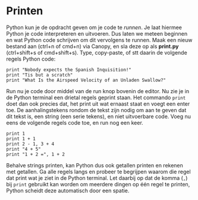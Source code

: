 # Printen

Python kun je de opdracht geven om je code te *runnen*. Je laat hiermee Python je code interpreteren en uitvoeren. Dus laten we meteen beginnen en wat Python code schrijven om dit vervolgens te runnen. Maak een nieuw bestand aan (ctrl+n of cmd+n) via Canopy, en sla deze op als **print.py** (ctrl+shift+s of cmd+shift+s). Type, copy-paste, of stt daarin de volgende regels Python code:

```
print "Nobody expects the Spanish Inquisition!"
print "Tis but a scratch"
print "What Is the Airspeed Velocity of an Unladen Swallow?"
```

Run nu je code door middel van de run knop bovenin de editor. Nu zie je in de Python terminal een drietal regels geprint staan. Het commando `print` doet dan ook precies dat, het print uit wat ernaast staat en voegt een enter toe. De aanhalingstekens rondom de tekst zijn nodig om aan te geven dat dit tekst is, een string (een serie tekens), en niet uitvoerbare code. Voeg nu eens de volgende regels code toe, en run nog een keer.

```
print 1
print 1 + 1
print 2 - 1, 3 + 4
print "4 + 5"
print "1 + 2 =", 1 + 2
```

Behalve strings printen, kan Python dus ook getallen printen en rekenen met getallen. Ga alle regels langs en probeer te begrijpen waarom die regel dat print wat je ziet in de Python terminal. Let daarbij op dat de komma (`,`) bij `print` gebruikt kan worden om meerdere dingen op één regel te printen, Python scheidt deze automatisch door een spatie.